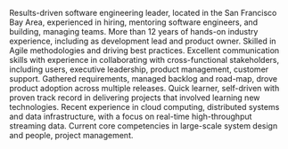 Results-driven software engineering leader, located in the San Francisco Bay Area, experienced in hiring, mentoring software engineers, and building, managing teams. More than 12 years of hands-on industry experience, including as development lead and product owner. Skilled in Agile methodologies and driving best practices. Excellent communication skills with experience in collaborating with cross-functional stakeholders, including users, executive leadership, product management, customer support. Gathered requirements, managed backlog and road-map, drove product adoption across multiple releases. Quick learner, self-driven with proven track record in delivering projects that involved learning new technologies. Recent experience in cloud computing, distributed systems and data infrastructure, with a focus on real-time high-throughput streaming data. Current core competencies in large-scale system design and people, project management.
